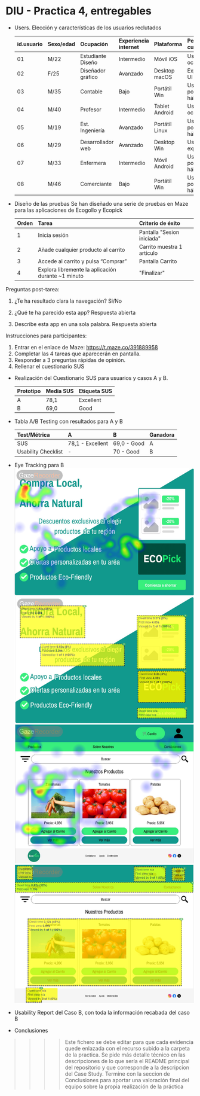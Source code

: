 # DIU - Practica 4, entregables

- Users. Elección y características de los usuarios reclutados

  | id.usuario | Sexo/edad | Ocupación | Experiencia internet  | Plataforma | Perfil cubierto | Test | SUS score |
  | ---------- | --------- | --------- | --------------------  | ---------- | --------------- | ---- | --------- |
  |     01     |    M/22   | Estudiante Diseño    |      Intermedio       |   Móvil iOS  | Usuario ocasional | A | 80,0 |
  |     02     |    F/25   | Diseñador gráfico |         Avanzado           |    Desktop macOS   | Experto UI | A | 75,0 |
  |     03     |    M/35   | Contable  |       Bajo         |   Portátil Win  | Usuario poco hábil | A | 72,5 |
  |     04     |    M/40   | Profesor  |       Intermedio         |    Tablet Android   | Usuario ocasional | A | 85,0 |
  |     05     |    M/19   | Est. Ingeniería  |       Avanzado        |    Portátil Linux   | Usuario poco hábil | B | 70,0 |
  |     06     |    M/29   | Desarrollador web  |       Avanzado        |    Desktop Win   | Usuario experto | B | 68,0 |
  |     07     |    M/33   | Enfermera   |       Intermedio         |    Móvil Android   | Usuario poco hábil | B | 66,0 |
  |     08     |    M/46   | Comerciante  |       Bajo         |    Portátil Win   | Usuario poco hábil | B | 72,0 |

- Diseño de las pruebas
Se han diseñado una serie de pruebas en Maze para las aplicaciones de Ecogollo y Ecopick


  | Orden | Tarea | Criterio de éxito |
  | ---------- | --------- | --------- |
  |     1     |    Inicia sesión   | Pantalla "Sesion iniciada"    |
  |     2     |    Añade cualquier producto al carrito   | Carrito muestra 1 articulo |
  |     3     |    Accede al carrito y pulsa “Comprar”   | Pantalla Carrito  |
  |     4     |    Explora libremente la aplicación durante ~1 minuto   | "Finalizar"  |

Preguntas post-tarea:
1. ¿Te ha resultado clara la navegación?
Si/No

2. ¿Qué te ha parecido esta app?
Respuesta abierta

3. Describe esta app en una sola palabra.
Respuesta abierta

Instrucciones para participantes:
1. Entrar en el enlace de Maze: https://t.maze.co/391889958
2. Completar las 4 tareas que aparecerán en pantalla.
3. Responder a 3 preguntas rápidas de opinión.
4. Rellenar el cuestionario SUS

- Realización del Cuestionario SUS para usuarios y casos A y B.

  | Prototipo | Media SUS | Etiqueta SUS |
  | ---------- | --------- | --------- |
  |     A     |    78,1   | Excellent |
  |     B     |    69,0   | Good |

- Tabla A/B Testing con resultados para A y B

  | Test/Métrica | A | B | Ganadora |
  | ---------- | --------- | --------- | --------- |
  |     SUS     | 78,1 - Excellent | 69,0 - Good | A |
  |     Usability Checklist | - | 70 - Good | B |

- Eye Tracking para B
![HeatMap 1](HeatMap.png)
![AoI](Áreas%20de%20Interés%20(AoI).PNG)
![HeatMap 2](HeatMap2.PNG)
![AoI2](Áreas%20de%20Interés%20(AoI)%202.PNG)

- Usability Report del Caso B, con toda la información recabada del caso B

- Conclusiones

>>>> Este fichero se debe editar para que cada evidencia quede enlazada con el recurso subido a la carpeta de la practica. Se pide más detalle técnico en las descripciones de lo que sería el README principal del repositorio y que corresponde a la descripcion del Case Study.
>>>> Termine con la seccion de Conclusiones para aportar una valoración final del equipo sobre la propia realización de la práctica
